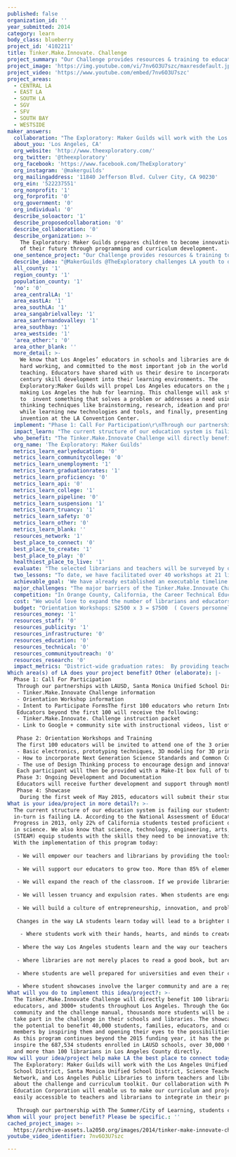 ```yaml
---
published: false
organization_id: ''
year_submitted: 2014
category: learn
body_class: blueberry
project_id: '4102211'
title: Tinker.Make.Innovate. Challenge
project_summary: "Our Challenge provides resources & training to educators to help their students showcase at the LA Convention Center.   \r\n"
project_image: 'https://img.youtube.com/vi/7nv6O3U7szc/maxresdefault.jpg'
project_video: 'https://www.youtube.com/embed/7nv6O3U7szc'
project_areas:
  - CENTRAL LA
  - EAST LA
  - SOUTH LA
  - SGV
  - SFV
  - SOUTH BAY
  - WESTSIDE
maker_answers:
  collaboration: "The Exploratory: Maker Guilds will work with the Los Angeles Unified Public School District, Santa Monica Unified School District, Science Teachers Network, and Los Angeles Public Libraries to inform teachers and librarians about the challenge and curriculum toolkit. Our collaboration with Pearson Education Corporation will enable us to make our curriculum and project ideas easily accessible to teachers and librarians to integrate in their programs. \r\n\r\nThrough our partnership with The Summer/City of Learning, students connected with our program will have the opportunity to participate in digital badging, a program sponsored by Mayor Garcetti’s Office. This program will enable students to map their progress through their projects and show skills gained to colleges and future employers. \r\n"
  about_you: 'Los Angeles, CA'
  org_website: 'http://www.theexploratory.com/'
  org_twitter: '@theexploratory'
  org_facebook: 'https://www.facebook.com/TheExploratory'
  org_instagram: '@makerguilds'
  org_mailingaddress: '11840 Jefferson Blvd. Culver City, CA 90230'
  org_ein: '522237551'
  org_nonprofit: '1'
  org_forprofit: '0'
  org_government: '0'
  org_individual: '0'
  describe_soloactor: '1'
  describe_proposedcollaboration: '0'
  describe_collaboration: '0'
  describe_organization: >-
    The Exploratory: Maker Guilds prepares children to become innovative agents
    of their future through programming and curriculum development.
  one_sentence_project: "Our Challenge provides resources & training to educators to help their students showcase at the LA Convention Center.   \r\n"
  describe_idea: "@MakerGuilds @TheExploratory challenges LA youth to design something to change the world! #TMIChallenge\r\n"
  all_county: '1'
  region_county: '1'
  population_county: '1'
  'no': '0'
  area_centralLA: '1'
  area_eastLA: '1'
  area_southLA: '1'
  area_sangabrielvalley: '1'
  area_sanfernandovalley: '1'
  area_southbay: '1'
  area_westside: '1'
  'area_other:': '0'
  area_other_blank: ''
  more_detail: >-
    We know that Los Angeles’ educators in schools and libraries are dedicated,
    hard working, and committed to the most important job in the world -
    teaching. Educators have shared with us their desire to incorporate 21st
    century skill development into their learning environments. The
    Exploratory:Maker Guilds will propel Los Angeles educators on the path to
    making Los Angeles the hub for learning. This challenge will ask students
    to  invent something that solves a problem or addresses a need using design
    thinking techniques like brainstorming, research, ideation and prototyping
    while learning new technologies and tools, and finally, presenting their
    invention at the LA Convention Center. 
  implement: "Phase 1: Call For Participation\r\nThrough our partnerships with LAUSD, Santa Monica Unified School District, Los Angeles Science Teachers Network, Pearson Foundation, New Learning Institute, LA Summer of Learning program from Mayor Garcetti’s office, and the Children’s Services Department of Los Angeles Public Library, The Exploratory: Maker Guilds will circulate a Call For Participation which will include: \r\n- Tinker.Make.Innovate Challenge information \r\n- Orientation Workshop information \r\n- Intent to Participate FormsThe first 100 educators who return Intent to Participate forms will receive registration information for 1 of 3 Orientation Workshops. \r\nEducators beyond the first 100 will receive the following: \r\n\t- Tinker.Make.Innovate. Challenge instruction packet\r\n\t- Link to Google + community site with instructional videos, list of materials, and other resources. \r\n\t\r\nPhase 2: Orientation Workshops and Training\r\nThe first 100 educators will be invited to attend one of the 3 orientation workshops. These workshops will walk the educators through how to implement Tinker.Make.Innovate curriculum in their classrooms or library programming. This workshop will cover: \r\n-  Basic electronics, prototyping techniques, 3D modeling for 3D printing & laser cutting, electronics for textiles, engineering with paper, and other making techniques. \r\n- How to incorporate Next Generation Science Standards and Common Core Standards into the Challenge\r\n- The use of Design Thinking process to encourage design and innovative thinking \r\nEach participant will then be provided with a Make-It box full of tools and materials that will help them facilitate the challenge with their students. * the exact tools and materials will be determined by donations in kind. \r\nPhase 3: Ongoing Development and Documentation\r\nEducators will receive further development and support through monthly Google Community Hangouts. These Google Hangouts will serve as an online community for the challenge participants to share tips and techniques, document their students’ progress, and receive assistance/mentorship from Maker Guild’s professional staff. The online community will serve as a way for us to continue to inspire and learn from one another. \r\nPhase 4: Showcase\r\n During the first week of May 2015,  educators will submit their students projects to be showcase"
  impact_learn: "The current structure of our education system is failing our students which in-turn is failing LA.  According to the National Assessment of Educational Progress in 2013, only 22% of California students tested proficient or above in science. We also know that science, technology, engineering, arts, and math (STEAM) equip students with the skills they need to be innovative thinkers. With the implementation of this program today: \r\n\r\n- We will empower our teachers and librarians by providing the tools they need to feel confident integrating STEAM into their programs. \r\n\r\n- We will support our educators to grow too. More than 85% of elementary educators have not received science-related professional development in the last three years. In the Orientation Workshops, and through our Google Community, educators and librarians will receive mentorship and ongoing professional support. \r\n\r\n- We will expand the reach of the classroom. If we provide libraries with these tools, students will not have to stop their learning when they leave school. \r\n\r\n-  We will lessen truancy and expulsion rates. When students are engaged in their learning they are excited about going to school.\r\n\r\n- We will build a culture of entrepreneurship, innovation, and problem-solving. Through this challenge, our students will be immersed in real world applications of STEAM, design thinking, and an innovative mindset. This will open them up to the possibilities of high-school electives, college degrees, and even careers in STEAM. \r\n\r\nChanges in the way LA students learn today will lead to a brighter LA in year 2050:\r\n\r\n - Where students work with their hands, hearts, and minds to create innovative solutions to real-world problems. \r\n\r\n- Where the way Los Angeles students learn and the way our teachers teach becomes a model for school districts throughout the nation. \r\n\r\n-  Where libraries are not merely places to read a good book, but are also innovation hubs where students and families are introduced to new technologies and ways of learning. \r\n\r\n- Where students are well prepared for universities and even their careers, and leave high school with a portfolio of innovative projects under their belts. \r\n\r\n- Where student showcases involve the larger community and are a regular tradition with hundreds of submissions from students of all ages, backgrounds, and demographics. \r\n"
  who_benefit: "The Tinker.Make.Innovate Challenge will directly benefit 100 librarians and educators, and 3000+ students throughout Los Angeles. Through the Google community and the challenge manual, thousands more students will be able to take part in the challenge in their schools and libraries. The showcase has the potential to benefit 40,000 students, families, educators, and community members by inspiring them and opening their eyes to the possibilities of STEM. As this program continues beyond the 2015 funding year, it has the power to inspire the 687,534 students enrolled in LAUSD schools, over 30,000 teachers, and more than 100 librarians in Los Angeles County directly. \r\n"
  org_name: 'The Exploratory: Maker Guilds'
  metrics_learn_earlyeducation: '0'
  metrics_learn_communitycollege: '0'
  metrics_learn_unemployment: '1'
  metrics_learn_graduationrates: '1'
  metrics_learn_proficiency: '0'
  metrics_learn_api: '0'
  metrics_learn_college: '1'
  metrics_learn_pipeline: '0'
  metrics_learn_suspension: '1'
  metrics_learn_truancy: '1'
  metrics_learn_safety: '0'
  metrics_learn_other: '0'
  metrics_learn_blank: ''
  resources_network: '1'
  best_place_to_connect: '0'
  best_place_to_create: '1'
  best_place_to_play: '0'
  healthiest_place_to_live: '1'
  evaluate: "The selected librarians and teachers will be surveyed by our Board of Directors during the beginning, middle, and end of the challenge. The initial evaluations will be given during the orientation workshop; examining their comfort level with the subject matter, their current use of STEM tools in the classrooms or program, and the level of engagement of their students before participating in the challenge. Following the monthly Google Hangout in December the second survey will be conducted. This survey will evaluate changes in the engagement of their students and comfort level with the content thus far. The final survey will assess overall changes in the level of engagement, academic performance, and attendance rate of the students. This survey will be given a week before projects are to be submitting. All of the data collected will be used to improve the curriculum and project for the following years.\r\n\r\nWhen inviting students to participate in project based assignments the best form of evaluation are the projects. The projects submitted during the showcase are a form of direct assessment. This form of assessment measures the knowledge gained and the skills used. We will also require the students to document their project from the prototyping phase through completion and to show this documentation. The documentation will allow us to evaluate the growth of the students problem solving, innovation, and critical thinking skills.\r\n"
  two_lessons: "To date, we have facilitated over 40 workshops at 21 libraries, all have been filled up with waiting lists. The workshops have served over 600 students and families throughout Greater Los Angeles County. We have received many requests from librarians to hold professional development workshops and trainings so that they can fulfill their community’s desire for more hands-on learning. \r\n\r\n We have also facilitated dozens of  professional development workshops for hundreds of  educators in the last 3 years. During these programs, educators have shared with us their intimidation with integrating STEAM subjects and mindset skills into their learning environments. Feedback from our educators and participants has helped to shape the structure of the Tinker.Make.Innovate. Challenge. \r\n"
  achievable_goal: 'We have already established an executable timeline. '
  major_challenges: "The major barriers of the Tinker.Make.Innovate Challenge, are providing funding for additional materials to support student needs and supplying enough support to the interested educators. In anticipation of these challenges we have devised  two solutions to ensure the programs successful implementation.\r\n\r\nTo assure that materials are readily available we have reached out to a list of corporate sponsors interested in supplying in-kind donations; Maker Education Initiative and Intel are two of the corporations on this list. We are also prepared to write letters of support to any librarian or teacher interested in applying for grants to cover additional costs. \r\n\r\nTo best support  all educators and students through the design and creation process, we have recruited a team of volunteers both from local corporations and interested community members. These volunteers will be available at our Maker Space in Culver City as additional resources for our new educators. . The times they are available will be posted on The Exploratory:Maker Guilds website.\r\n"
  competition: "In Orange County, California, the Career Technical Education of Orange County has created a collaborative project called the 2014 Maker Challenge. This challenge serves as an opportunity for students to participate in STEM design projects to use 3D modeling and printing to solve a problem, need, or want. The culmination of this challenge will be a showcase exhibiting the winning student project. \r\n\r\nThe Exploratory: Maker Guilds has built a relationship with the directors of the OC Maker Challenge to learn about the difficulties and experiences in facilitating a citywide challenge. Although the aspect of the city-wide challenge is similar, the curriculum and the support of the educators both in the schools and in libraries make our program unique. \r\n"
  cost: "We would love to expand the number of librarians and educators we can empower through our project, but the base budget of $100,000 will cover exactly 100 libraries/schools. However, the more in kind donations that can be procured, the more libraries and schools we will be able to accommodate. As we gain additional support from corporate sponsorships and in-kind donations, we will be able to provide additional services like 3D printing and laser-cutting. The project management will be donated by The Exploratory as well as through additional grants.\r\n"
  budget: "Orientation Workshops: $2500 x 3 = $7500  ( Covers personnel, materials, space and refreshments ) \r\nAdministration of Google Community and Communications: $10,000  ( Covers personnel, equipment ) \r\nMaterials & Tools to be provided for 100 Libraries and Teachers : $750 x 100 = 75,000 ( Actual list of materials to come \r\nTravel reimbursement for volunteers training librarians and teachers: $35/ session stipend * 200 = $7000\r\n"
  resources_money: '1'
  resources_staff: '0'
  resources_publicity: '1'
  resources_infrastructure: '0'
  resources_education: '0'
  resources_technical: '0'
  resources_communityoutreach: '0'
  resources_research: '0'
  impact_metrics: "District-wide graduation rates:  By providing teachers and librarians with curriculum which incorporates hands-on inquiry based learning, we are empowering them to more deeply engage their students in their learning process. When students are more engaged in their learning, their desire to come to school and stay in school increases. This lowers truancy rates, suspension and expulsion rates, and also increases district wide graduation rates. \r\nWhen educators provide access to STEM skills, design thinking, and entrepreneurial skills in the classroom, students will graduate high school with a better understanding of their future goals. With the use of digital badging from the Summer and City of Learning students will also be able to display their skills to potential employers and college admissions advisors. Thus, increasing their employability and college enrollment. \r\n"
Which area(s) of LA does your project benefit? Other (elaborate): |-
  Phase 1: Call For Participation
   Through our partnerships with LAUSD, Santa Monica Unified School District, Los Angeles Science Teachers Network, Pearson Foundation, New Learning Institute, LA Summer of Learning program from Mayor Garcetti’s office, and the Children’s Services Department of Los Angeles Public Library, The Exploratory: Maker Guilds will circulate a Call For Participation which will include: 
   - Tinker.Make.Innovate Challenge information 
   - Orientation Workshop information 
   - Intent to Participate FormsThe first 100 educators who return Intent to Participate forms will receive registration information for 1 of 3 Orientation Workshops. 
   Educators beyond the first 100 will receive the following: 
   - Tinker.Make.Innovate. Challenge instruction packet
   - Link to Google + community site with instructional videos, list of materials, and other resources. 
   
   Phase 2: Orientation Workshops and Training
   The first 100 educators will be invited to attend one of the 3 orientation workshops. These workshops will walk the educators through how to implement Tinker.Make.Innovate curriculum in their classrooms or library programming. This workshop will cover: 
   - Basic electronics, prototyping techniques, 3D modeling for 3D printing & laser cutting, electronics for textiles, engineering with paper, and other making techniques. 
   - How to incorporate Next Generation Science Standards and Common Core Standards into the Challenge
   - The use of Design Thinking process to encourage design and innovative thinking 
   Each participant will then be provided with a Make-It box full of tools and materials that will help them facilitate the challenge with their students. * the exact tools and materials will be determined by donations in kind. 
   Phase 3: Ongoing Development and Documentation
   Educators will receive further development and support through monthly Google Community Hangouts. These Google Hangouts will serve as an online community for the challenge participants to share tips and techniques, document their students’ progress, and receive assistance/mentorship from Maker Guild’s professional staff. The online community will serve as a way for us to continue to inspire and learn from one another. 
   Phase 4: Showcase
    During the first week of May 2015, educators will submit their students projects to be showcase
What is your idea/project in more detail?: >-
  The current structure of our education system is failing our students which
  in-turn is failing LA. According to the National Assessment of Educational
  Progress in 2013, only 22% of California students tested proficient or above
  in science. We also know that science, technology, engineering, arts, and math
  (STEAM) equip students with the skills they need to be innovative thinkers.
  With the implementation of this program today: 
   
   - We will empower our teachers and librarians by providing the tools they need to feel confident integrating STEAM into their programs. 
   
   - We will support our educators to grow too. More than 85% of elementary educators have not received science-related professional development in the last three years. In the Orientation Workshops, and through our Google Community, educators and librarians will receive mentorship and ongoing professional support. 
   
   - We will expand the reach of the classroom. If we provide libraries with these tools, students will not have to stop their learning when they leave school. 
   
   - We will lessen truancy and expulsion rates. When students are engaged in their learning they are excited about going to school.
   
   - We will build a culture of entrepreneurship, innovation, and problem-solving. Through this challenge, our students will be immersed in real world applications of STEAM, design thinking, and an innovative mindset. This will open them up to the possibilities of high-school electives, college degrees, and even careers in STEAM. 
   
   Changes in the way LA students learn today will lead to a brighter LA in year 2050:
   
    - Where students work with their hands, hearts, and minds to create innovative solutions to real-world problems. 
   
   - Where the way Los Angeles students learn and the way our teachers teach becomes a model for school districts throughout the nation. 
   
   - Where libraries are not merely places to read a good book, but are also innovation hubs where students and families are introduced to new technologies and ways of learning. 
   
   - Where students are well prepared for universities and even their careers, and leave high school with a portfolio of innovative projects under their belts. 
   
   - Where student showcases involve the larger community and are a regular tradition with hundreds of submissions from students of all ages, backgrounds, and demographics.
What will you do to implement this idea/project?: >-
  The Tinker.Make.Innovate Challenge will directly benefit 100 librarians and
  educators, and 3000+ students throughout Los Angeles. Through the Google
  community and the challenge manual, thousands more students will be able to
  take part in the challenge in their schools and libraries. The showcase has
  the potential to benefit 40,000 students, families, educators, and community
  members by inspiring them and opening their eyes to the possibilities of STEM.
  As this program continues beyond the 2015 funding year, it has the power to
  inspire the 687,534 students enrolled in LAUSD schools, over 30,000 teachers,
  and more than 100 librarians in Los Angeles County directly.
How will your idea/project help make LA the best place to connect today? In LA2050?: >-
  The Exploratory: Maker Guilds will work with the Los Angeles Unified Public
  School District, Santa Monica Unified School District, Science Teachers
  Network, and Los Angeles Public Libraries to inform teachers and librarians
  about the challenge and curriculum toolkit. Our collaboration with Pearson
  Education Corporation will enable us to make our curriculum and project ideas
  easily accessible to teachers and librarians to integrate in their programs. 
   
   Through our partnership with The Summer/City of Learning, students connected with our program will have the opportunity to participate in digital badging, a program sponsored by Mayor Garcetti’s Office. This program will enable students to map their progress through their projects and show skills gained to colleges and future employers.
Whom will your project benefit? Please be specific.: ''
cached_project_image: >-
  https://archive-assets.la2050.org/images/2014/tinker-make-innovate-challenge/img.youtube.com/vi/7nv6O3U7szc/maxresdefault.jpg
youtube_video_identifier: 7nv6O3U7szc

---
```

